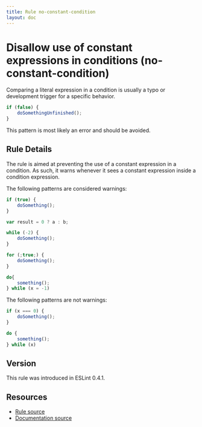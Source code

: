 ```yaml
---
title: Rule no-constant-condition
layout: doc
---
```

<!-- Note: No pull requests accepted for this file. See README.md in the root directory for details. -->
# Disallow use of constant expressions in conditions (no-constant-condition)

Comparing a literal expression in a condition is usually a typo or development trigger for a specific behavior.

```js
if (false) {
    doSomethingUnfinished();
}
```

This pattern is most likely an error and should be avoided.

## Rule Details

The rule is aimed at preventing the use of a constant expression in a condition.
As such, it warns whenever it sees a constant expression inside a condition expression.

The following patterns are considered warnings:

```js
if (true) {
    doSomething();
}
```

```js
var result = 0 ? a : b;
```

```js
while (-2) {
    doSomething();
}
```

```js
for (;true;) {
    doSomething();
}
```

```js
do{
    something();
} while (x = -1)
```

The following patterns are not warnings:

```js
if (x === 0) {
    doSomething();
}
```

```js
do {
    something();
} while (x)
```

## Version

This rule was introduced in ESLint 0.4.1.

## Resources

* [Rule source](https://github.com/eslint/eslint/tree/master/lib/rules/no-constant-condition.js)
* [Documentation source](https://github.com/eslint/eslint/tree/master/docs/rules/no-constant-condition.md)
